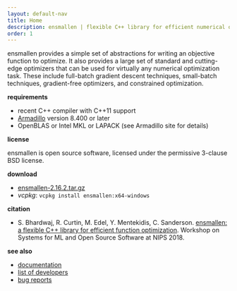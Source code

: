 ```yaml
---
layout: default-nav
title: Home
description: ensmallen | flexible C++ library for efficient numerical optimization
order: 1
---
```

ensmallen provides a simple set of abstractions for writing an objective
function to optimize. It also provides a large set of standard and cutting-edge
optimizers that can be used for virtually any numerical optimization task.
These include full-batch gradient descent techniques, small-batch techniques,
gradient-free optimizers, and constrained optimization.

**requirements**

 * recent C++ compiler with C++11 support
 * [Armadillo](http://arma.sourceforge.net) version 8.400 or later
 * OpenBLAS or Intel MKL or LAPACK (see Armadillo site for details)

**license**

  ensmallen is open source software, licensed under the permissive 3-clause BSD
license.

**download**

 - [ensmallen-2.16.2.tar.gz](files/ensmallen-2.16.2.tar.gz)
 - _vcpkg_: `vcpkg install ensmallen:x64-windows`

**citation**

  * S. Bhardwaj, R. Curtin, M. Edel, Y. Mentekidis, C. Sanderson.
    [ensmallen: a flexible C++ library for efficient function optimization](files/ensmallen_2018.pdf).
    Workshop on Systems for ML and Open Source Software at NIPS 2018.

**see also**

 * [documentation](docs.html)
 * [list of developers](developers.html)
 * [bug reports](questions.html)
